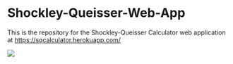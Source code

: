 # Shockley-Queisser-Web-App

This is the repository for the Shockley-Queisser Calculator web application at https://sqcalculator.herokuapp.com/

![](SQCalculator-Demo.gif)
